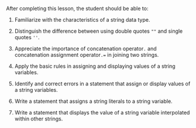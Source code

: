 After completing this lesson, the student should be able to:
 
 1. Familiarize with the characteristics of a string data type.
 
 1. Distinguish the difference between using double quotes `""` and single quotes `''`.
 
 1. Appreciate the importance of concatenation operator`.` and concatenation assignment operator`.=` in joining two strings. 
 
 1. Apply the basic rules in assigning and displaying values of a string variables.
 
 1. Identify and correct errors in a statement that assign or display values of a string variables.
 
 1. Write a statement that assigns a string literals to a string variable.
 
 1. Write a statement that displays the value of a string variable interpolated within other strings.
